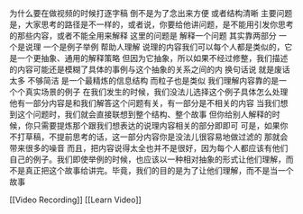 为什么要在做视频的时候打逐字稿 倒不是为了念出来方便 或者结构清晰
主要问题是，大家思考的路径是不一样的，或者说，你要给他讲问题，是不能用引发你思考的那些内容，或者不能全用来解释
这里的问题是 解释一个问题 其实靠两部分 一个是说理 一个是例子举例 帮助人理解
说理的内容我们可以每个人都是类似的，它是一个更抽象、通用的解释策略 但因为它抽象，所以如果不经过修整，我们描述的内容可能还是模糊了具体的事例与这个抽象的关系之间的内 换句话说 就是废话太多 不够简洁 是一个最精炼的信息结构
而粒子也是类似 我们理解内容靠的是一个个真实场景的例子 在我们发生的时候，我们没法儿选择这个例子具体怎么处理 他有一部分内容是和我们解答这个问题有关，有一部分是不相关的内容 当我们想到这个问题时，我们就会直接联想到整个结构、整个故事 但你给别人解释的时候，你只需要提炼那个跟我们想表达的说理内容相关的部分即即可 可是，如果你不打草稿，不提前思考的话，这一部分内容你是没法儿很容易地做过滤的 那就会带来很多的噪音
而且，把内容说得太全也并不是很好，因为每个人都应该有他们自己的例子。我们即使举例的时候，也应该以一种相对抽象的形式让他们理解，而不是真正把这个故事给讲完。毕竟，我们的目的是为了让他们理解，而不是当一个故事

[[Video Recording]] [[Learn Video]]